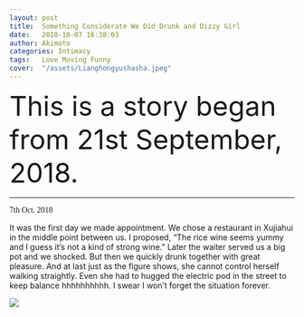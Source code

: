 ```yaml
---
layout: post
title:  Something Considerate We Did_Drunk and Dizzy Girl
date:   2018-10-07 16:38:03
author: Akimoto
categories: Intimacy
tags:	Love Moving Funny
cover:  "/assets/Lianghongyushasha.jpeg"
---
```


<font size="40"><font size="segoe script">This is a story began from 21st September, 2018.</font></font>


------

<font face="segoe script">7th Oct. 2018</font>

It was the first day we made appointment. We chose a restaurant in Xujiahui in the middle point between us. I proposed, “The rice wine seems yummy and I guess it’s not a kind of strong wine.” Later the waiter served us a big pot and we shocked. But then we quickly drunk together with great pleasure. And at last just as the figure shows, she cannot control herself walking straightly. Even she had to hugged the electric pod in the street to keep balance hhhhhhhhhh. I swear I won’t forget the situation forever.

![](http://pgmw2708d.bkt.clouddn.com/IMG_9108.PNG)










<div class="cm-article" data-key="AkimotoYuduki.id"></div>

<link rel="stylesheet" href="//comment.moe/dest/static/css/plus.css">

<script src="//comment.moe/dest/static/js/build.js" charset="UTF-8"></script>

